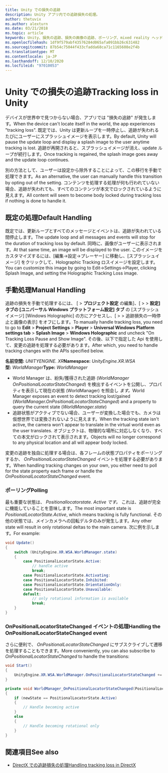 ```yaml
---
title: Unity での損失の追跡
description: Unity アプリ内での追跡損失の処理。
author: thetuvix
ms.author: alexturn
ms.date: 03/21/2018
ms.topic: article
keywords: Unity、損失の追跡、損失の画像の追跡、ポーリング、mixed reality ヘッドセット、windows mixed reality ヘッドセット、仮想現実のヘッドセット
ms.openlocfilehash: 1df9f579abf43576284d065afa091bb26c631482
ms.sourcegitcommit: 87b54c75044f433cfadda68ca71c1165608e2f4b
ms.translationtype: MT
ms.contentlocale: ja-JP
ms.lasthandoff: 12/10/2020
ms.locfileid: "97010053"
---
```

# <a name="tracking-loss-in-unity"></a><span data-ttu-id="c96ee-104">Unity での損失の追跡</span><span class="sxs-lookup"><span data-stu-id="c96ee-104">Tracking loss in Unity</span></span>

<span data-ttu-id="c96ee-105">デバイスが世界中で見つからない場合、アプリでは "損失の追跡" が発生します。</span><span class="sxs-lookup"><span data-stu-id="c96ee-105">When the device can't locate itself in the world, the app experiences "tracking loss".</span></span> <span data-ttu-id="c96ee-106">既定では、Unity は更新ループを一時停止し、追跡が失われるたびにユーザーにスプラッシュイメージを表示します。</span><span class="sxs-lookup"><span data-stu-id="c96ee-106">By default, Unity will pause the update loop and display a splash image to the user anytime tracking is lost.</span></span> <span data-ttu-id="c96ee-107">追跡が再開されると、スプラッシュイメージが消え、update ループが続行します。</span><span class="sxs-lookup"><span data-stu-id="c96ee-107">Once tracking is regained, the splash image goes away and the update loop continues.</span></span>

<span data-ttu-id="c96ee-108">別の方法として、ユーザーは設定から除外することによって、この移行を手動で処理できます。</span><span class="sxs-lookup"><span data-stu-id="c96ee-108">As an alternative, the user can manually handle this transition by opting out of the setting.</span></span> <span data-ttu-id="c96ee-109">コンテンツを処理する処理が何も行われていない場合、追跡が失われても、すべてのコンテンツが本文でロックされているように見えます。</span><span class="sxs-lookup"><span data-stu-id="c96ee-109">All content will seem to become body locked during tracking loss if nothing is done to handle it.</span></span>

## <a name="default-handling"></a><span data-ttu-id="c96ee-110">既定の処理</span><span class="sxs-lookup"><span data-stu-id="c96ee-110">Default Handling</span></span>

<span data-ttu-id="c96ee-111">既定では、更新ループとすべてのメッセージとイベントは、追跡が失われている間停止します。</span><span class="sxs-lookup"><span data-stu-id="c96ee-111">The update loop and all messages and events will stop for the duration of tracking loss by default.</span></span> <span data-ttu-id="c96ee-112">同時に、画像がユーザーに表示されます。</span><span class="sxs-lookup"><span data-stu-id="c96ee-112">At that same time, an image will be displayed to the user.</span></span> <span data-ttu-id="c96ee-113">このイメージをカスタマイズするには、[編集->設定->プレーヤー] に移動し、[スプラッシュイメージ] をクリックして、Holographic Tracking ロスイメージを設定します。</span><span class="sxs-lookup"><span data-stu-id="c96ee-113">You can customize this image by going to Edit->Settings->Player, clicking Splash Image, and setting the Holographic Tracking Loss image.</span></span>

## <a name="manual-handling"></a><span data-ttu-id="c96ee-114">手動処理</span><span class="sxs-lookup"><span data-stu-id="c96ee-114">Manual Handling</span></span>

<span data-ttu-id="c96ee-115">追跡の損失を手動で処理するには、 [  >  **プロジェクト設定** の編集]、[  >    >  **設定] タブの [ユニバーサル Windows プラットフォーム設定] タブ** の [スプラッシュイメージ] [Windows Holographic] の方にアクセスし、[  >    >  追跡損失の一時停止と画像の表示] をオフにします。</span><span class="sxs-lookup"><span data-stu-id="c96ee-115">To manually handle tracking loss, you need to go to **Edit** > **Project Settings** > **Player** > **Universal Windows Platform settings tab** > **Splash Image** > **Windows Holographic** and uncheck "On Tracking Loss Pause and Show Image".</span></span> <span data-ttu-id="c96ee-116">その後、以下で指定した Api を使用して、変更の追跡を処理する必要があります。</span><span class="sxs-lookup"><span data-stu-id="c96ee-116">After which, you need to handle tracking changes with the APIs specified below.</span></span>

<span data-ttu-id="c96ee-117">**名前空間:** *UNITYENGINE. XR*</span><span class="sxs-lookup"><span data-stu-id="c96ee-117">**Namespace:** *UnityEngine.XR.WSA*</span></span><br>
<span data-ttu-id="c96ee-118">**型:** *WorldManager*</span><span class="sxs-lookup"><span data-stu-id="c96ee-118">**Type:** *WorldManager*</span></span>

* <span data-ttu-id="c96ee-119">World Manager は、紛失/獲得された追跡 (*WorldManager OnPositionalLocatorStateChanged*) を検出するイベントを公開し、プロパティを表示して現在の状態 (WorldManager) を照会し *ます。*</span><span class="sxs-lookup"><span data-stu-id="c96ee-119">World Manager exposes an event to detect tracking lost/gained (*WorldManager.OnPositionalLocatorStateChanged*) and a property to query the current state (*WorldManager.state*)</span></span>
* <span data-ttu-id="c96ee-120">追跡状態がアクティブでない場合、ユーザーが変換した場合でも、カメラは仮想世界では変換されないように見えます。</span><span class="sxs-lookup"><span data-stu-id="c96ee-120">When the tracking state isn't active, the camera won't appear to translate in the virtual world even as the user translates.</span></span> <span data-ttu-id="c96ee-121">オブジェクトは、物理的な場所に対応しなくなり、すべての本文がロックされて表示されます。</span><span class="sxs-lookup"><span data-stu-id="c96ee-121">Objects will no longer correspond to any physical location and all will appear body locked.</span></span>

<span data-ttu-id="c96ee-122">変更の追跡を独自に処理する場合は、各フレームの状態プロパティをポーリングするか、 *OnPositionalLocatorStateChanged* イベントを処理する必要があります。</span><span class="sxs-lookup"><span data-stu-id="c96ee-122">When handling tracking changes on your own, you either need to poll for the state property each frame or handle the *OnPositionalLocatorStateChanged* event.</span></span>

### <a name="polling"></a><span data-ttu-id="c96ee-123">ポーリング</span><span class="sxs-lookup"><span data-stu-id="c96ee-123">Polling</span></span>

<span data-ttu-id="c96ee-124">最も重要な状態は、 *Positionallocatorstate. Active です。* これは、追跡が完全に機能していることを意味します。</span><span class="sxs-lookup"><span data-stu-id="c96ee-124">The most important state is *PositionalLocatorState.Active*, which means tracking is fully functional.</span></span> <span data-ttu-id="c96ee-125">その他の状態では、メインカメラへの回転デルタのみが発生します。</span><span class="sxs-lookup"><span data-stu-id="c96ee-125">Any other state will result in only rotational deltas to the main camera.</span></span> <span data-ttu-id="c96ee-126">次に例を示します。</span><span class="sxs-lookup"><span data-stu-id="c96ee-126">For example:</span></span>

```cs
void Update()
{
    switch (UnityEngine.XR.WSA.WorldManager.state)
    {
        case PositionalLocatorState.Active:
            // handle active
            break;
        case PositionalLocatorState.Activating:
        case PositionalLocatorState.Inhibited:
        case PositionalLocatorState.OrientationOnly:
        case PositionalLocatorState.Unavailable:
        default:
            // only rotational information is available
            break;
    }
}
```

### <a name="handling-the-onpositionallocatorstatechanged-event"></a><span data-ttu-id="c96ee-127">OnPositionalLocatorStateChanged イベントの処理</span><span class="sxs-lookup"><span data-stu-id="c96ee-127">Handling the OnPositionalLocatorStateChanged event</span></span>

<span data-ttu-id="c96ee-128">さらに便利で、 *OnPositionalLocatorStateChanged* にサブスクライブして遷移を処理することもできます。</span><span class="sxs-lookup"><span data-stu-id="c96ee-128">More conveniently, you can also subscribe to *OnPositionalLocatorStateChanged* to handle the transitions:</span></span>

```cs
void Start()
{
    UnityEngine.XR.WSA.WorldManager.OnPositionalLocatorStateChanged += WorldManager_OnPositionalLocatorStateChanged;
}

private void WorldManager_OnPositionalLocatorStateChanged(PositionalLocatorState oldState, PositionalLocatorState newState)
{
    if (newState == PositionalLocatorState.Active)
    {
        // Handle becoming active
    }
    else
    {
        // Handle becoming rotational only
    }
}
```

## <a name="see-also"></a><span data-ttu-id="c96ee-129">関連項目</span><span class="sxs-lookup"><span data-stu-id="c96ee-129">See also</span></span>
* [<span data-ttu-id="c96ee-130">DirectX での追跡損失の処理</span><span class="sxs-lookup"><span data-stu-id="c96ee-130">Handling tracking loss in DirectX</span></span>](../native/coordinate-systems-in-directx.md#handling-tracking-loss)
